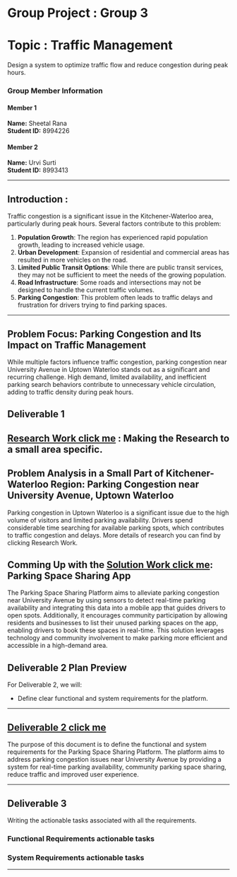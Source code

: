 # Group Project : Group 3

# Topic : Traffic Management  

Design a system to optimize traffic flow and reduce congestion during peak hours.


### Group Member Information
#### Member 1
**Name:** Sheetal Rana  
**Student ID:** 8994226  

#### Member 2
**Name:** Urvi Surti  
**Student ID:** 8993413  


---

## Introduction : 

Traffic congestion is a significant issue in the Kitchener-Waterloo area, particularly during peak hours. Several factors contribute to this problem:

1. **Population Growth**: The region has experienced rapid population growth, leading to increased vehicle usage.
2. **Urban Development**: Expansion of residential and commercial areas has resulted in more vehicles on the road.
3. **Limited Public Transit Options**: While there are public transit services, they may not be sufficient to meet the needs of the growing population.
4. **Road Infrastructure**: Some roads and intersections may not be designed to handle the current traffic volumes.
5. **Parking Congestion**: This problem often leads to traffic delays and frustration for drivers trying to find parking spaces.

---

## Problem Focus: Parking Congestion and Its Impact on Traffic Management

While multiple factors influence traffic congestion, parking congestion near University Avenue in Uptown Waterloo stands out as a significant and recurring challenge. High demand, limited availability, and inefficient parking search behaviors contribute to unnecessary vehicle circulation, adding to traffic density during peak hours.

## Deliverable 1

## [Research Work click me](./Research_Deliverable_1.md) : Making the Research to a small area specific.

## Problem Analysis in a Small Part of Kitchener-Waterloo Region: Parking Congestion near University Avenue, Uptown Waterloo

Parking congestion in Uptown Waterloo is a significant issue due to the high volume of visitors and limited parking availability. Drivers spend considerable time searching for available parking spots, which contributes to traffic congestion and delays.
More details of research you can find by clicking Research Work.

## Comming Up with the [Solution Work click me](./Solution_Deliverable_1.md):  Parking Space Sharing App

The Parking Space Sharing Platform aims to alleviate parking congestion near University Avenue by using sensors to detect real-time parking availability and integrating this data into a mobile app that guides drivers to open spots. Additionally, it encourages community participation by allowing residents and businesses to list their unused parking spaces on the app, enabling drivers to book these spaces in real-time. This solution leverages technology and community involvement to make parking more efficient and accessible in a high-demand area.

## Deliverable 2 Plan Preview

For Deliverable 2, we will:

- Define clear functional and system requirements for the platform.

---

## [Deliverable 2 click me](./Requirements_Deliverable_2.md)

The purpose of this document is to define the functional and system requirements for the Parking Space Sharing Platform. The platform aims to address parking congestion issues near University Avenue by providing a system for real-time parking availability, community parking space sharing, reduce traffic and improved user experience.


---

## Deliverable 3 

Writing the actionable tasks associated with all the requirements.

### Functional Requirements  actionable tasks

### System Requirements  actionable tasks

---


